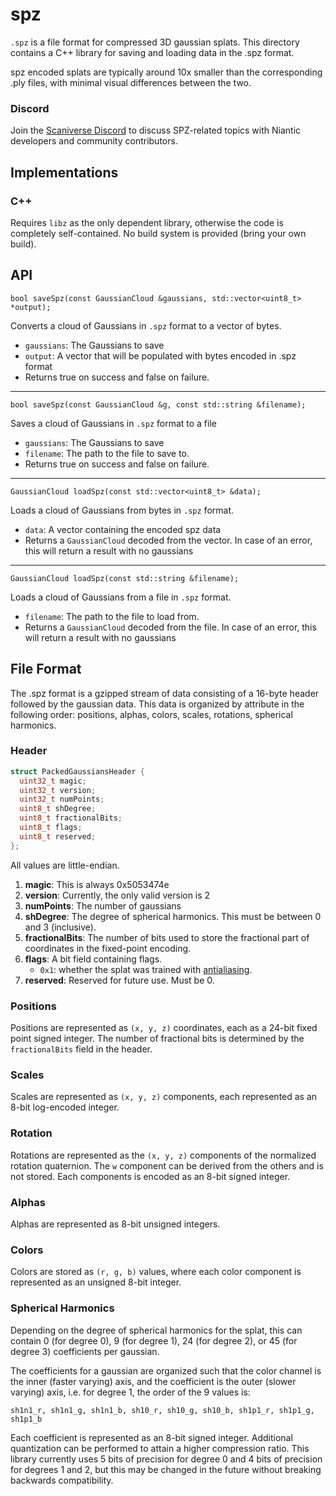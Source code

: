 # spz

`.spz` is a file format for compressed 3D gaussian splats. This directory contains a C++ library
for saving and loading data in the .spz format.

spz encoded splats are typically around 10x smaller than the corresponding .ply files,
with minimal visual differences between the two.

### Discord
Join the [Scaniverse Discord](https://discord.gg/bBq9Wysd) to discuss SPZ-related topics with Niantic developers and community contributors. 

## Implementations

### C++

Requires `libz` as the only dependent library, otherwise the code is completely self-contained. No
build system is provided (bring your own build).

## API

```
bool saveSpz(const GaussianCloud &gaussians, std::vector<uint8_t> *output);
```

Converts a cloud of Gaussians in `.spz` format to a vector of bytes.
   - `gaussians`: The Gaussians to save
   - `output`: A vector that will be populated with bytes encoded in .spz format
   - Returns true on success and false on failure.

---

```
bool saveSpz(const GaussianCloud &g, const std::string &filename);
```

Saves a cloud of Gaussians in `.spz` format to a file
   - `gaussians`: The Gaussians to save
   - `filename`: The path to the file to save to.
   - Returns true on success and false on failure.

---

```
GaussianCloud loadSpz(const std::vector<uint8_t> &data);
```

Loads a cloud of Gaussians from bytes in `.spz` format.
   - `data`: A vector containing the encoded spz data
   - Returns a `GaussianCloud` decoded from the vector. In case of an error, this will return
     a result with no gaussians

---

```
GaussianCloud loadSpz(const std::string &filename);
```

Loads a cloud of Gaussians from a file in `.spz` format.
   - `filename`: The path to the file to load from.
   - Returns a `GaussianCloud` decoded from the file. In case of an error, this will return
     a result with no gaussians


## File Format

The .spz format is a gzipped stream of data consisting of a 16-byte header followed by the
gaussian data. This data is organized by attribute in the following order: positions,
alphas, colors, scales, rotations, spherical harmonics.

### Header

```c
struct PackedGaussiansHeader {
  uint32_t magic;
  uint32_t version;
  uint32_t numPoints;
  uint8_t shDegree;
  uint8_t fractionalBits;
  uint8_t flags;
  uint8_t reserved;
};
```

All values are little-endian.

1. **magic**: This is always 0x5053474e
2. **version**: Currently, the only valid version is 2
3. **numPoints**: The number of gaussians
4. **shDegree**: The degree of spherical harmonics. This must be between 0 and 3 (inclusive).
5. **fractionalBits**: The number of bits used to store the fractional part of coordinates in
   the fixed-point encoding.
6. **flags**: A bit field containing flags.
   - `0x1`: whether the splat was trained with [antialiasing](https://niujinshuchong.github.io/mip-splatting/).
7. **reserved**: Reserved for future use. Must be 0.


### Positions

Positions are represented as `(x, y, z)` coordinates, each as a 24-bit fixed point signed integer.
The number of fractional bits is determined by the `fractionalBits` field in the header.

### Scales

Scales are represented as `(x, y, z)` components, each represented as an 8-bit log-encoded integer.

### Rotation

Rotations are represented as the `(x, y, z)` components of the normalized rotation quaternion. The
`w` component can be derived from the others and is not stored. Each components is encoded as an
8-bit signed integer.

### Alphas

Alphas are represented as 8-bit unsigned integers.

### Colors

Colors are stored as `(r, g, b)` values, where each color component is represented as an
unsigned 8-bit integer.

### Spherical Harmonics

Depending on the degree of spherical harmonics for the splat, this can contain 0 (for degree 0),
9 (for degree 1), 24 (for degree 2), or 45 (for degree 3) coefficients per gaussian.

The coefficients for a gaussian are organized such that the color channel is the inner (faster
varying) axis, and the coefficient is the outer (slower varying) axis, i.e. for degree 1,
the order of the 9 values is:
```
sh1n1_r, sh1n1_g, sh1n1_b, sh10_r, sh10_g, sh10_b, sh1p1_r, sh1p1_g, sh1p1_b
```

Each coefficient is represented as an 8-bit signed integer. Additional quantization can be performed
to attain a higher compression ratio. This library currently uses 5 bits of precision for degree 0
and 4 bits of precision for degrees 1 and 2, but this may be changed in the future without breaking
backwards compatibility.
